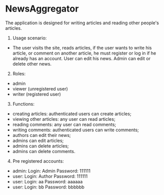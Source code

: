 # NewsAggregator

The application is designed for writing articles and reading other people's articles.

1) Usage scenario:
- The user visits the site, reads articles, if the user wants to write his article, or comment on another article, he must register or log in if he already has an account. User can edit his news. Admin can edit or delete other news.

2) Roles:
- admin
- viewer (unregistered user)
- writer (registered user)

3) Functions:
- creating articles: authenticated users can create articles;
- viewing other articles: any user can read articles;
- reading comments: any user can read comments;
- writing comments: authenticated users can write comments;
- authors can edit their news;
- admins can edit articles;
- admins can delete articles;
- admins can delete comments.

4) Pre registered accounts:
- admin:
Login: Admin
Password: 111111
- user:
Login: Author
Password: 111111
- user:
Login: aa
Password: aaaaaa
- user:
Login: bb
Password: bbbbbb

